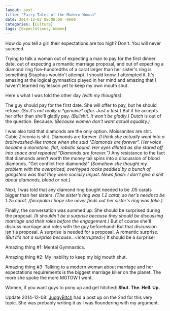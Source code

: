 ```yaml
---
layout: post
title: "Fairy Tales of the Modern Woman"
date: 2014-12-02 08:00:00 -0600
categories: [Culture]
tags: [Expectations, Women]
---
```


How do you tell a girl their expectations are too high? Don't. You will never succeed.

Trying to talk a woman out of expecting a man to pay for the first dinner date, out of expecting a romantic marriage proposal, and out of expecting a diamond ring five-hundredths of a carat larger than her sister's ring is something Sisyphus wouldn't attempt. I should know. I attempted it. It's amazing at the logical gymnastics played in her mind and amazing that I haven't learned my lesson yet to keep my own mouth shut.

Here's what I was told the other day *(with my thoughts)*:

The guy should pay for the first date. She will offer to pay, but he should refuse. *(So it's not really a \*genuine\* offer. Just a test.)* But if he accepts her offer than she'll gladly pay. *(Bullshit. It won't be gladly.)* Dutch is out of the question. Because. *(Because women don't want actual equality.)*

I was also told that diamonds are the only option. Moissanites are shit. Cubic Zirconia is shit. Diamonds are forever. *(I think she actually went into a brainwashed-like trance when she said "Diamonds are forever". Her voice became a monotone, flat, robotic sound. Her eyes dilated as she stared off into space and repeated “Diamonds are forever.”)* Any resistance to the fact that diamonds aren't worth the money tail spins into a discussion of blood diamonds. "Get conflict free diamonds!" *(Somehow she thought my problem with the overpriced, overhyped rocks peddled by a bunch of gangsters was that they were socially unjust. News flash: I don't give a shit about diamonds, blood or not.)*

Next, I was told that any diamond ring bought needed to be .05 carats bigger than her sisters. *(The sister's ring was 1.2 carat, so her's needs to be 1.25 carat. /facepalm I hope she never finds out her sister's ring was fake.)*

Finally, the conversation was summed up: She should be surprised during the proposal. *(It shouldn't be a surprise because they should be discussing marriage and their roles before the engagement.)* But of course she'll discuss marriage and roles with the guy beforehand! But that discussion isn't a proposal. A surprise is needed for a proposal. A romantic surprise. *(But it's not a surprise because...\<interrupted\>)* It should be a surprise!

Amazing thing #1: Mental Gymnastics.

Amazing thing #2: My inability to keep my big mouth shut.

Amazing thing #3: Talking to a modern woman about marriage and her expectations requirements is the biggest marriage killer on the planet. The more she spoke the more MGTOW I went.

Women, if you want guys to pony up and get hitched: **Shut. The. Hell. Up.**

Update 2014-12-08: [JudgyBitch](https://judgybitch.wordpress.com/2014/12/02/why-men-should-never-pay-for-the-first-date/) had a post up on the 2nd for this very topic. She was probably writing it as I was floundering with my argument.

